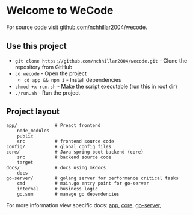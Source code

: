 # Welcome to WeCode

For source code visit [github.com/nchhillar2004/wecode](https://github.com/nchhillar2004/wecode).

## Use this project

* `git clone https://github.com/nchhillar2004/wecode.git` - Clone the repository from GitHub
* `cd wecode` - Open the project
  - `cd app && npm i` - Install dependencies
* `chmod +x run.sh` - Make the script executable (run this in root dir)
* `./run.sh` - Run the project

## Project layout
    app/              # Preact frontend
        node_modules  
        public
        src           # frontend source code
    config/           # global config files
    core/             # Java spring boot backend (core)
        src           # backend source code
        target
    docs/             # docs using mkdocs
        docs
    go-server/        # golang server for performance critical tasks
        cmd           # main.go entry point for go-server
        internal      # business logic
        go.sum        # manage go dependencies

For more information view specific docs:
 [app](/app),
 [core](/core),
 [go-server](/go-server),
